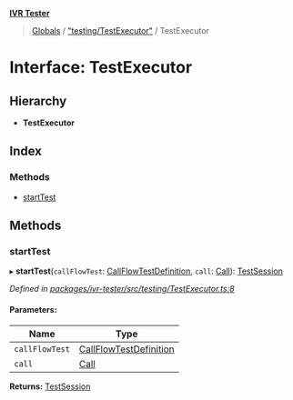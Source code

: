 **[IVR Tester](../README.md)**

> [Globals](../README.md) / ["testing/TestExecutor"](../modules/_testing_testexecutor_.md) / TestExecutor

# Interface: TestExecutor

## Hierarchy

* **TestExecutor**

## Index

### Methods

* [startTest](_testing_testexecutor_.testexecutor.md#starttest)

## Methods

### startTest

▸ **startTest**(`callFlowTest`: [CallFlowTestDefinition](_testing_test_callflowtestdefinition_.callflowtestdefinition.md), `call`: [Call](_call_call_.call.md)): [TestSession](_testrunner_.testsession.md)

*Defined in [packages/ivr-tester/src/testing/TestExecutor.ts:8](https://github.com/SketchingDev/ivr-tester/blob/8e8019a/packages/ivr-tester/src/testing/TestExecutor.ts#L8)*

#### Parameters:

Name | Type |
------ | ------ |
`callFlowTest` | [CallFlowTestDefinition](_testing_test_callflowtestdefinition_.callflowtestdefinition.md) |
`call` | [Call](_call_call_.call.md) |

**Returns:** [TestSession](_testrunner_.testsession.md)
